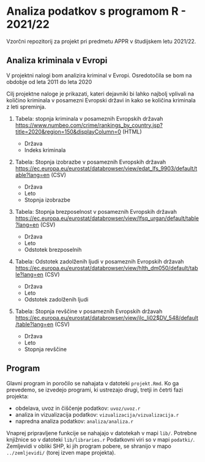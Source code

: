 # Analiza podatkov s programom R - 2021/22

Vzorčni repozitorij za projekt pri predmetu APPR v študijskem letu 2021/22. 

## Analiza kriminala v Evropi

V projektni nalogi bom analizira kriminal v Evropi. Osredotočila se bom na obdobje od leta 2011 do leta 2020

Cilj projektne naloge je prikazati, kateri dejavniki bi lahko najbolj vplivali na količino kriminala v posamezni Evropski državi in kako se količina kriminala z leti spreminja. 

1. Tabela:  stopnja kriminala v posameznih Evropskih državah https://www.numbeo.com/crime/rankings_by_country.jsp?title=2020&region=150&displayColumn=0 (HTML)
    * Država
    * Indeks kriminala

2. Tabela: Stopnja izobrazbe v posameznih Evropskih državah https://ec.europa.eu/eurostat/databrowser/view/edat_lfs_9903/default/table?lang=en (CSV)
    * Država
    * Leto
    * Stopnja izobrazbe

3. Tabela: Stopnja brezposelnost v posameznih Evropskih državah https://ec.europa.eu/eurostat/databrowser/view/lfsq_urgan/default/table?lang=en (CSV)
    * Država
    * Leto
    * Odstotek brezposelnih

4. Tabela: Odstotek zadolženih ljudi v posameznih Evropskih državah https://ec.europa.eu/eurostat/databrowser/view/hlth_dm050/default/table?lang=en (CSV)
    * Država
    * Leto
    * Odstotek zadolženih ljudi

5. Tabela: Stopnja revščine v posameznih Evropskih državah https://ec.europa.eu/eurostat/databrowser/view/ilc_li02$DV_548/default/table?lang=en (CSV)
    * Država
    * Leto
    * Stopnja revščine



## Program

Glavni program in poročilo se nahajata v datoteki `projekt.Rmd`.
Ko ga prevedemo, se izvedejo programi, ki ustrezajo drugi, tretji in četrti fazi projekta:

* obdelava, uvoz in čiščenje podatkov: `uvoz/uvoz.r`
* analiza in vizualizacija podatkov: `vizualizacija/vizualizacija.r`
* napredna analiza podatkov: `analiza/analiza.r`

Vnaprej pripravljene funkcije se nahajajo v datotekah v mapi `lib/`.
Potrebne knjižnice so v datoteki `lib/libraries.r`
Podatkovni viri so v mapi `podatki/`.
Zemljevidi v obliki SHP, ki jih program pobere,
se shranijo v mapo `../zemljevidi/` (torej izven mape projekta).
